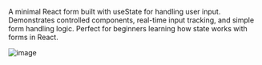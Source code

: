 A minimal React form built with useState for handling user input. 
Demonstrates controlled components, real-time input tracking, and simple form handling logic. 
Perfect for beginners learning how state works with forms in React.

![image](https://github.com/user-attachments/assets/30aee9f6-acb0-4bb0-86f8-a5e04e534697)
